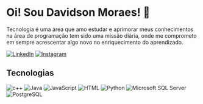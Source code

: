 # Oi! Sou Davidson Moraes! 🤝

Tecnologia é uma área que amo estudar e aprimorar meus conhecimentos na área de programação tem sido uma missão diária, onde me comprometo em sempre acrescentar algo novo no enriquecimento do aprendizado.

[![LinkedIn](https://img.shields.io/badge/LinkedIn-blue?logo=linkedin)](https://www.linkedin.com/in/davidson-moraes-54741a224/)
[![Instagram](https://img.shields.io/badge/Instagram-red?logo=instagram)]([https://www.instagram.com/seu-perfil](https://www.instagram.com/davidsondmoraes/))

## Tecnologias

![c++](https://img.shields.io/badge/-C++-blue?logo=cplusplus)
![Java](https://img.shields.io/badge/Java-%23ED8B00.svg??style=for-the-badge&logo=openjdk&logoColor=white)
![JavaScript](https://shields.io/badge/JavaScript-F7DF1E?logo=JavaScript&logoColor=000&style=flat-square)
![HTML](https://img.shields.io/badge/HTML5-E34F26?style=flat-square&logo=HTML5&logoColor=white)
![Python](https://img.shields.io/badge/Python-3776AB?logo=python&logoColor=white)
![Microsoft SQL Server](https://img.shields.io/badge/Microsoft%20SQL%20Server-CC2927?logo=microsoft%20sql%20server&logoColor=white)
![PostgreSQL](https://img.shields.io/badge/postgresql-4169e1?style=for-the-badge&logo=postgresql&logoColor=white)
